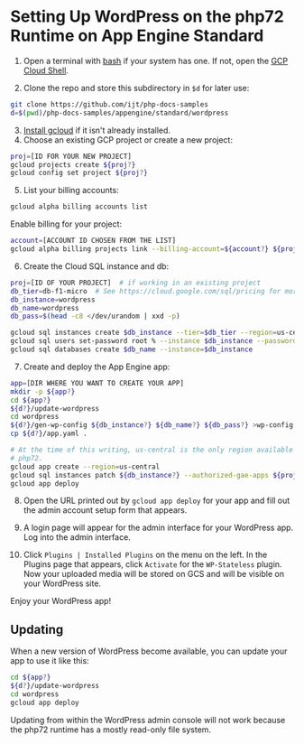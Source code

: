 # Setting Up WordPress on the php72 Runtime on App Engine Standard

1. Open a terminal with [bash][bash] if your system has one. If not, open the [GCP Cloud Shell][cloudshell].

2. Clone the repo and store this subdirectory in `$d` for later use:
```sh
git clone https://github.com/ijt/php-docs-samples
d=$(pwd)/php-docs-samples/appengine/standard/wordpress
```

3. [Install gcloud][install-gcloud] if it isn't already installed.
4. Choose an existing GCP project or create a new project:
```sh
proj=[ID FOR YOUR NEW PROJECT]
gcloud projects create ${proj?}
gcloud config set project ${proj?}
```
5. List your billing accounts:
```sh
gcloud alpha billing accounts list
```
Enable billing for your project:
```sh
account=[ACCOUNT ID CHOSEN FROM THE LIST]
gcloud alpha billing projects link --billing-account=${account?} ${proj?}
```

6. Create the Cloud SQL instance and db:
```sh
proj=[ID OF YOUR PROJECT]  # if working in an existing project
db_tier=db-f1-micro  # See https://cloud.google.com/sql/pricing for more choices
db_instance=wordpress
db_name=wordpress
db_pass=$(head -c8 </dev/urandom | xxd -p)

gcloud sql instances create $db_instance --tier=$db_tier --region=us-central1
gcloud sql users set-password root % --instance $db_instance --password $db_pass
gcloud sql databases create $db_name --instance=$db_instance
```

7. Create and deploy the App Engine app:
```sh
app=[DIR WHERE YOU WANT TO CREATE YOUR APP]
mkdir -p ${app?}
cd ${app?}
${d?}/update-wordpress
cd wordpress
${d?}/gen-wp-config ${db_instance?} ${db_name?} ${db_pass?} >wp-config.php
cp ${d?}/app.yaml .

# At the time of this writing, us-central is the only region available for
# php72.
gcloud app create --region=us-central
gcloud sql instances patch ${db_instance?} --authorized-gae-apps ${proj?}
gcloud app deploy
```

8. Open the URL printed out by `gcloud app deploy` for your app and fill out
the admin account setup form that appears.

9. A login page will appear for the admin interface for your WordPress app.
Log into the admin interface.

10. Click `Plugins | Installed Plugins` on the menu on the left.  In the
Plugins page that appears, click `Activate` for the `WP-Stateless` plugin.
Now your uploaded media will be stored on GCS and will be visible on your
WordPress site.

Enjoy your WordPress app!

## Updating
When a new version of WordPress become available, you can update your app to use it
like this:
```sh
cd ${app?}
${d?}/update-wordpress
cd wordpress
gcloud app deploy
```
Updating from within the WordPress admin console will not work because the php72
runtime has a mostly read-only file system.

[bash]: https://www.gnu.org/software/bash/
[cloudshell]: https://cloud.google.com/shell/docs/quickstart
[create-project]: https://cloud.google.com/resource-manager/docs/creating-managing-projects
[enable-billing]: https://cloud.google.com/billing/docs/how-to/modify-project
[install-gcloud]: https://cloud.google.com/sdk/downloads
[wsl]: https://docs.microsoft.com/en-us/windows/wsl/install-win10
